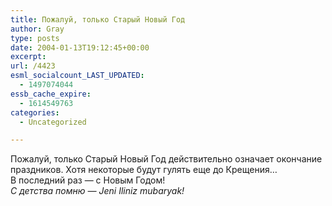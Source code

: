 ```yaml
---
title: Пожалуй, только Старый Новый Год
author: Gray
type: posts
date: 2004-01-13T19:12:45+00:00
excerpt:
url: /4423
esml_socialcount_LAST_UPDATED:
  - 1497074044
essb_cache_expire:
  - 1614549763
categories:
  - Uncategorized

---
```








Пожалуй, только Старый Новый Год действительно означает окончание праздников. Хотя некоторые будут гулять еще до Крещения&#8230;  
В последний раз &#8212; с Новым Годом!  
_С детства помню &#8212; Jeni Iliniz mubaryak!_